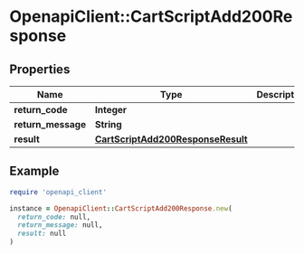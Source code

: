 # OpenapiClient::CartScriptAdd200Response

## Properties

| Name | Type | Description | Notes |
| ---- | ---- | ----------- | ----- |
| **return_code** | **Integer** |  | [optional] |
| **return_message** | **String** |  | [optional] |
| **result** | [**CartScriptAdd200ResponseResult**](CartScriptAdd200ResponseResult.md) |  | [optional] |

## Example

```ruby
require 'openapi_client'

instance = OpenapiClient::CartScriptAdd200Response.new(
  return_code: null,
  return_message: null,
  result: null
)
```

